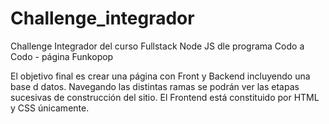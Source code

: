 # Challenge_integrador

Challenge Integrador del curso Fullstack Node JS dle programa Codo a Codo - página Funkopop

El objetivo final es crear una página con Front y Backend incluyendo una base d datos. Navegando las distintas ramas se podrán ver las etapas sucesivas de construcción del sitio. El Frontend está constituido por HTML y CSS  únicamente. 
